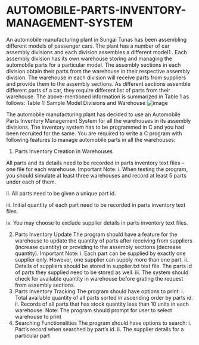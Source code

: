 # AUTOMOBILE-PARTS-INVENTORY-MANAGEMENT-SYSTEM
An automobile manufacturing plant in Sungai Tunas has been assembling different models of 
passenger cars. The plant has a number of car assembly divisions and each division assembles 
a different model1
. Each assembly division has its own warehouse storing and managing the 
automobile parts for a particular model. The assembly sections in each division obtain their 
parts from the warehouse in their respective assembly division. 
The warehouse in each division will receive parts from suppliers and provide them to the 
assembly sections. As different sections assemble different parts of a car, they require different 
list of parts from their warehouse. The above-mentioned information is summarized in Table 
1 as follows:
Table 1: Sample Model Divisions and Warehouse
![image](https://user-images.githubusercontent.com/124484779/216805835-ac6d864f-0e1a-4d51-963e-4438a97ea0ad.png)

The automobile manufacturing plant has decided to use an Automobile Parts Inventory 
Management System for all the warehouses in its assembly divisions. The inventory system has 
to be programmed in C and you had been recruited for the same. You are required to write a C
program with following features to manage automobile parts in all the warehouses:

1. Parts Inventory Creation in Warehouses

All parts and its details need to be recorded in parts inventory text files – one file for each 
warehouse.
Important Note: 
i. When testing the program, you should simulate at least three warehouses and record 
at least 5 parts under each of them. 

ii. All parts need to be given a unique part id.

iii. Initial quantity of each part need to be recorded in parts inventory text files.

iv. You may choose to exclude supplier details in parts inventory text files.

2. Parts Inventory Update
The program should have a feature for the warehouse to update the quantity of parts after 
receiving from suppliers (increase quantity) or providing to the assembly sections (decrease 
quantity). 
Important Note: 
i. Each part can be supplied by exactly one supplier only. However, one supplier can 
supply more than one part.
ii. Details of suppliers should be stored in supplier.txt text file. The parts id of parts 
they supplied need to be stored as well.
iii. The system should check for available quantity in warehouse before grating the 
request from assembly sections.
3. Parts Inventory Tracking
The program should have options to print:
i. Total available quantity of all parts sorted in ascending order by parts id.
ii. Records of all parts that has stock quantity less than 10 units in each warehouse.
Note: The program should prompt for user to select warehouse to print
4. Searching Functionalities
The program should have options to search:
i. Part’s record when searched by part’s id.
ii. The supplier details for a particular part
